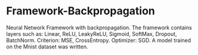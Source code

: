 # Framework-Backpropagation
Neural Network Framework with backpropagation. The framework contains layers such as: Linear, ReLU, LeakyReLU,  Sigmoid, SoftMax, Dropout, BatchNorm. Criterion: MSE, CrossEntropy. Optimizer: SGD. A model trained on the Mnist dataset was written.

